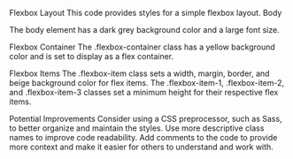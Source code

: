 Flexbox Layout
This code provides styles for a simple flexbox layout.
Body

The body element has a dark grey background color and a large font size.

Flexbox Container
The .flexbox-container class has a yellow background color and is set to display as a flex container.

Flexbox Items
The .flexbox-item class sets a width, margin, border, and beige background color for flex items. The .flexbox-item-1, .flexbox-item-2, and .flexbox-item-3 classes set a minimum height for their respective flex items.

Potential Improvements
Consider using a CSS preprocessor, such as Sass, to better organize and maintain the styles.
Use more descriptive class names to improve code readability.
Add comments to the code to provide more context and make it easier for others to understand and work with.


